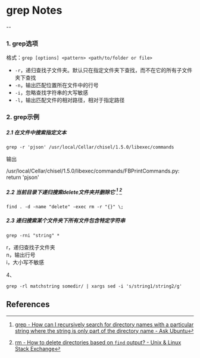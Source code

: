 # grep Notes
--

### 1. grep选项

格式：`grep [options] <pattern> <path/to/folder or file>`

* `-r`，递归查找子文件夹。默认只在指定文件夹下查找，而不在它的所有子文件夹下查找
* `-n`，输出匹配位置所在文件中的行号
* `-i`，忽略查找字符串的大写敏感
* `-l`，输出匹配文件的相对路径，相对于指定路径

### 2. grep示例

##### 2.1 在文件中搜索指定文本

```
grep -r 'pjson' /usr/local/Cellar/chisel/1.5.0/libexec/commands 
```

输出

/usr/local/Cellar/chisel/1.5.0/libexec/commands/FBPrintCommands.py:    return 'pjson'

##### 2.2 当前目录下递归搜索delete文件夹并删除它 [^1] [^2]

```
find . -d -name "delete" -exec rm -r "{}" \;
```

##### 2.3 递归搜索某个文件夹下所有文件包含特定字符串   
 
```
grep -rni "string" *
```
>
r，递归查找子文件夹    
n，输出行号    
i，大小写不敏感    

4、

```
grep -rl matchstring somedir/ | xargs sed -i 's/string1/string2/g'
```

References
--

[^1]: [grep - How can I recursively search for directory names with a particular string where the string is only part of the directory name - Ask Ubuntu](https://askubuntu.com/questions/153144/how-can-i-recursively-search-for-directory-names-with-a-particular-string-where)

[^2]: [rm - How to delete directories based on `find` output? - Unix & Linux Stack Exchange](https://unix.stackexchange.com/questions/89925/how-to-delete-directories-based-on-find-output)